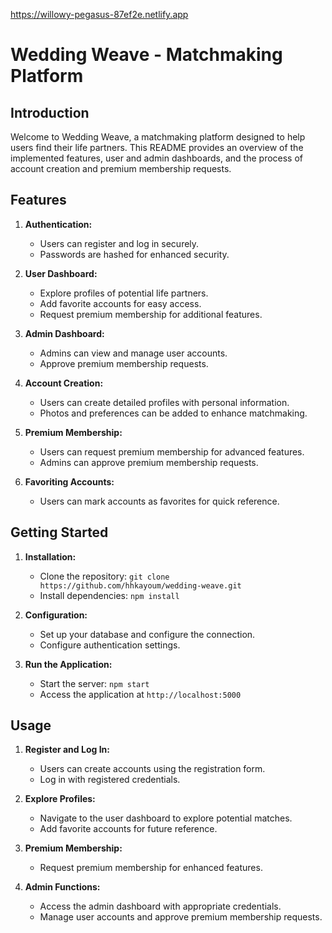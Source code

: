 https://willowy-pegasus-87ef2e.netlify.app

# Wedding Weave - Matchmaking Platform

## Introduction

Welcome to Wedding Weave, a matchmaking platform designed to help users find their life partners. This README provides an overview of the implemented features, user and admin dashboards, and the process of account creation and premium membership requests.

## Features

1. **Authentication:**

   - Users can register and log in securely.
   - Passwords are hashed for enhanced security.

2. **User Dashboard:**

   - Explore profiles of potential life partners.
   - Add favorite accounts for easy access.
   - Request premium membership for additional features.

3. **Admin Dashboard:**

   - Admins can view and manage user accounts.
   - Approve premium membership requests.

4. **Account Creation:**

   - Users can create detailed profiles with personal information.
   - Photos and preferences can be added to enhance matchmaking.

5. **Premium Membership:**

   - Users can request premium membership for advanced features.
   - Admins can approve premium membership requests.

6. **Favoriting Accounts:**
   - Users can mark accounts as favorites for quick reference.

## Getting Started

1. **Installation:**

   - Clone the repository: `git clone https://github.com/hhkayoum/wedding-weave.git`
   - Install dependencies: `npm install`

2. **Configuration:**

   - Set up your database and configure the connection.
   - Configure authentication settings.

3. **Run the Application:**
   - Start the server: `npm start`
   - Access the application at `http://localhost:5000`

## Usage

1. **Register and Log In:**

   - Users can create accounts using the registration form.
   - Log in with registered credentials.

2. **Explore Profiles:**

   - Navigate to the user dashboard to explore potential matches.
   - Add favorite accounts for future reference.

3. **Premium Membership:**

   - Request premium membership for enhanced features.

4. **Admin Functions:**
   - Access the admin dashboard with appropriate credentials.
   - Manage user accounts and approve premium membership requests.
